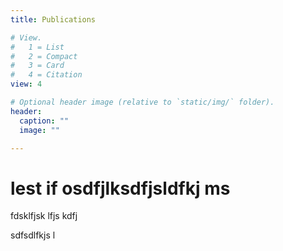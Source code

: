 ```yaml
---
title: Publications

# View.
#   1 = List
#   2 = Compact
#   3 = Card
#   4 = Citation
view: 4

# Optional header image (relative to `static/img/` folder).
header: 
  caption: ""
  image: ""

---
```


# lest if osdfjlksdfjsldfkj ms
fdsklfjsk lfjs kdfj

sdfsdlfkjs l

